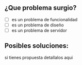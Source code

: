 ## ¿Que problema surgio?

- [ ] es un problema de funcionalidad
- [ ] es un problema de diseño
- [ ] es un problema de servidor

## Posibles soluciones:

si tienes propuesta detallalos aqui
